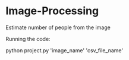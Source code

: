 # Image-Processing
Estimate number of people from the image

Running the code:

python project.py 'image_name' 'csv_file_name'
